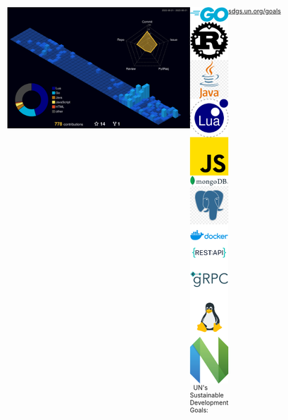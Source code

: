 <div style="display: flex;">
  <img src="./profile-3d-contrib/profile-night-view.svg" alt="lavantien profile's gitblock" title="lavantien profile's gitblock" height="275" style="float: left" />
  <a style="float: left; max-width: 410">
    <div>
      <img src="./assets/logo-go.png" alt="go" title="go" width="90" style="float: left" />
      <img src="./assets/logo-rust.png" alt="go" title="go" width="90" style="float: left" />
      <img src="./assets/logo-java.png" alt="go" title="go" width="90" style="float: left" />
      <img src="./assets/logo-lua.png" alt="go" title="go" width="90" style="float: left" />
      <img src="./assets/logo-js.png" alt="go" title="go" width="90" style="float: left" />
      <img src="./assets/logo-mongo.png" alt="go" title="go" width="90" style="float: left" />
      <img src="./assets/logo-postgres.png" alt="go" title="go" width="90" style="float: left" />
      <img src="./assets/logo-docker.png" alt="go" title="go" width="90" style="float: left" />
      <img src="./assets/logo-rest.png" alt="go" title="go" width="90" style="float: left" />
      <img src="./assets/logo-grpc.png" alt="go" title="go" width="90" style="float: left" />
      <img src="./assets/logo-linux.png" alt="go" title="go" width="90" style="float: left" />
      <img src="./assets/logo-neovim.png" alt="go" title="go" width="90" style="float: left" />
    </div>
    &nbsp;&nbsp;UN's Sustainable Development Goals: <a href="https://sdgs.un.org/goals" target=”_blank”>sdgs.un.org/goals</a>
  </a>
</div>
